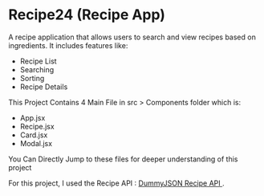 # Recipe24 (Recipe App)

 A recipe application that allows users to search and view recipes based on ingredients. It includes features like:
- Recipe List
- Searching
- Sorting
- Recipe Details

This Project Contains 4 Main File in src > Components folder which is:
- App.jsx
- Recipe.jsx
- Card.jsx
- Modal.jsx 

You Can Directly Jump to these files for deeper understanding of this project 

For this project, I used the Recipe API : [DummyJSON Recipe API
](https://dummyjson.com/docs/recipes).
